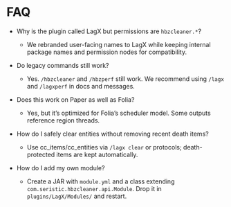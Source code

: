 # FAQ

- Why is the plugin called LagX but permissions are `hbzcleaner.*`?

  - We rebranded user-facing names to LagX while keeping internal package names and permission nodes for compatibility.

- Do legacy commands still work?

  - Yes. `/hbzcleaner` and `/hbzperf` still work. We recommend using `/lagx` and `/lagxperf` in docs and messages.

- Does this work on Paper as well as Folia?

  - Yes, but it’s optimized for Folia’s scheduler model. Some outputs reference region threads.

- How do I safely clear entities without removing recent death items?

  - Use cc_items/cc_entities via `/lagx clear` or protocols; death-protected items are kept automatically.

- How do I add my own module?
  - Create a JAR with `module.yml` and a class extending `com.seristic.hbzcleaner.api.Module`. Drop it in `plugins/LagX/Modules/` and restart.
